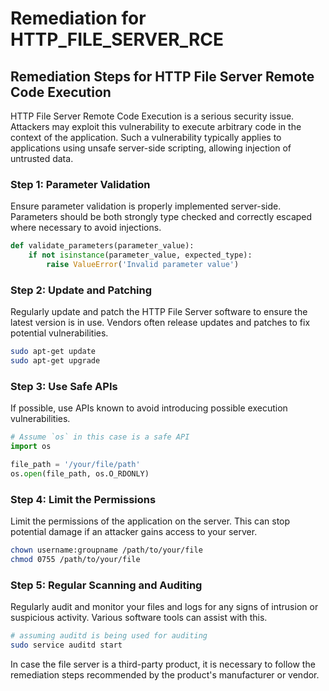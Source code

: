 # Remediation for HTTP_FILE_SERVER_RCE

## Remediation Steps for HTTP File Server Remote Code Execution
HTTP File Server Remote Code Execution is a serious security issue. Attackers may exploit this vulnerability to execute arbitrary code in the context of the application. Such a vulnerability typically applies to applications using unsafe server-side scripting, allowing injection of untrusted data.

### Step 1: Parameter Validation
Ensure parameter validation is properly implemented server-side. Parameters should be both strongly type checked and correctly escaped where necessary to avoid injections.

```python
def validate_parameters(parameter_value):
    if not isinstance(parameter_value, expected_type):
        raise ValueError('Invalid parameter value')
```

### Step 2: Update and Patching
Regularly update and patch the HTTP File Server software to ensure the latest version is in use. Vendors often release updates and patches to fix potential vulnerabilities.

```bash
sudo apt-get update
sudo apt-get upgrade
```

### Step 3: Use Safe APIs
If possible, use APIs known to avoid introducing possible execution vulnerabilities.

```python
# Assume `os` in this case is a safe API
import os

file_path = '/your/file/path'
os.open(file_path, os.O_RDONLY)
```

### Step 4: Limit the Permissions
Limit the permissions of the application on the server. This can stop potential damage if an attacker gains access to your server.

```bash
chown username:groupname /path/to/your/file
chmod 0755 /path/to/your/file
```

### Step 5: Regular Scanning and Auditing
Regularly audit and monitor your files and logs for any signs of intrusion or suspicious activity. Various software tools can assist with this.

```bash
# assuming auditd is being used for auditing
sudo service auditd start
```
In case the file server is a third-party product, it is necessary to follow the remediation steps recommended by the product's manufacturer or vendor.